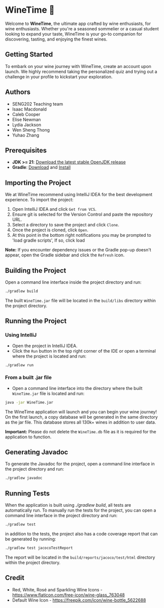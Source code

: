 # WineTime 🍷

Welcome to **WineTime**, the ultimate app crafted by wine enthusiasts, for wine enthusiasts. Whether you're a seasoned sommelier or a casual student looking to expand your taste, WineTime is your go-to companion for discovering, tasting, and enjoying the finest wines.

## Getting Started

To embark on your wine journey with WineTime, create an account upon launch. We highly recommend taking the personalized quiz and trying out a challenge in your profile to kickstart your exploration.

## Authors
- SENG202 Teaching team
- Isaac Macdonald
- Caleb Cooper
- Elise Newman
- Lydia Jackson
- Wen Sheng Thong
- Yuhao Zhang

## Prerequisites
- **JDK >= 21**: [Download the latest stable OpenJDK release](https://jdk.java.net/21/)
- **Gradle**: [Download](https://gradle.org/releases/) and [Install](https://gradle.org/install/)

## Importing the Project
We at WineTime recommend using IntelliJ IDEA for the best development experience. To import the project:

1. Open IntelliJ IDEA and click `Get from VCS`.
2. Ensure git is selected for the Version Control and paste the repository URL.
3. Select a directory to save the project and click `Clone`.
4. Once the project is cloned, click `Open`.
5. At this point in the bottom right notifications you may be prompted to 'load gradle scripts', If so, click load

**Note:** If you encounter dependency issues or the Gradle pop-up doesn't appear, open the Gradle sidebar and click the `Refresh` icon.

## Building the Project
Open a command line interface inside the project directory and run:
```sh
./gradlew build
```

The built `WineTime.jar` file will be located in the `build/libs` directory within the project directory.


## Running the Project
### Using IntelliJ
- Open the project in IntelliJ IDEA.
- Click the `Run` button in the top right corner of the IDE or open a terminal where the project is located and run:

```sh
./gradlew run
```

### From a built .jar file
- Open a command line interface into the directory where the built `WineTime.jar` file is located and run:

```sh
java -jar WineTime.jar
```

The WineTime application will launch and you can begin your wine journey! On the first launch, a copy database will be generated in the same directory
as the jar file. This database stores all 130k+ wines in addition to user data. 

**Important:** Please do not delete the `WineTime.db` file as it is required for the application to function.

## Generating Javadoc
To generate the Javadoc for the project, open a command line interface in the project directory and run:
```sh
./gradlew javadoc
```

## Running Tests
When the application is built using *./gradlew build*, all tests are automatically run. To manually run the tests for the project, you can open a command line interface in the project directory and run:
```sh
./gradlew test
```

in addition to the tests, the project also has a code coverage report that can be generated by running:
```sh
./gradlew test jacocoTestReport
```
The report will be located in the `build/reports/jacoco/test/html` directory within the project directory.

## Credit
- Red, White, Rosé and Sparkling Wine Icons - https://www.flaticon.com/free-icon/wine-glass_763048
- Default Wine Icon - https://freepik.com/icon/wine-bottle_5622688
